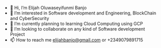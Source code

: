 - 👋 Hi, I’m Elijah Oluwaseyifunmi Banjo
- 👀 I’m interested in Software development and Engineering, BlockChain and CyberSecurity
- 🌱 I’m currently planning to learning Cloud Computing using GCP
- 💞️ I’m looking to collaborate on any kind of Software development Project
- 📫 How to reach me elijahbanjo@gmail.com or +2349079891715

<!---
SheyiB/SheyiB is a ✨ special ✨ repository because its `README.md` (this file) appears on your GitHub profile.
You can click the Preview link to take a look at your changes.
--->
